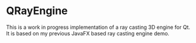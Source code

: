 # QRayEngine

This is a work in progress implementation of a ray casting 3D engine for Qt. It is based on my previous JavaFX based ray casting engine demo.

